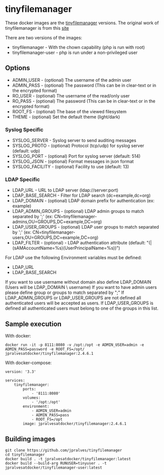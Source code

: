# tinyfilemanager

These docker images are the [tinyfilemanager](https://github.com/jpralves/tinyfilemanager) versions.
The original work of tinyfilemanager is from this [site](https://tinyfilemanager.github.io/)

There are two versions of the images:
- tinyfilemanager - With the chown capability (php is run with root)
- tinyfilemanager-user - php is run under a non-privileged user

## Options
- ADMIN_USER - (optional) The username of the admin user
- ADMIN_PASS - (optional) The password (This can be in clear-text or in the encrypted format)
- RO_USER - (optional) The username of the read/only user
- RO_PASS - (optional) The password (This can be in clear-text or in the encrypted format)
- ROOT_FS - (optional) The base of the viewed filesystem
- THEME - (optional) Set the default theme (light/dark)

### Syslog Specific
- SYSLOG_SERVER - Syslog server to send auditing messages
- SYSLOG_PROTO - (optional) Protocol (tcp/udp) for syslog server (default: udp)
- SYSLOG_PORT - (optional) Port for syslog server (default: 514)
- SYSLOG_JSON - (optional) Format messages in json format
- SYSLOG_FACILITY - (optional) Facility to use (default: 13)

### LDAP Specific
- LDAP_URL - URL to LDAP server (ldap://server:port)
- LDAP_BASE_SEARCH - Filter for LDAP search (dc=example,dc=org)
- LDAP_DOMAIN - (optional) LDAP domain prefix for authentication (ex: example)
- LDAP_ADMIN_GROUPS - (optional) LDAP admin groups to match separated by ';' (ex: CN=tinyfilemanager-admins,OU=GROUPS,DC=example,DC=org)
- LDAP_USER_GROUPS - (optional) LDAP user groups to match separated by ';' (ex: CN=tinyfilemanager-users,OU=GROUPS,DC=example,DC=org)
- LDAP_FILTER - (optional) - LDAP authentication attribute (default: "(|(sAMAccountName=%s)(UserPrincipalName=%s))")

For LDAP use the following Environment variables must be defined:
- LDAP_URL
- LDAP_BASE_SEARCH

If you want to use username without domain also define LDAP_DOMAIN (Users will be LDAP_DOMAIN \ username)
If you want to have admin users please define group or groups to match separated by ";"
If LDAP_ADMIN_GROUPS or LDAP_USER_GROUPS are not defined all authenticated users will be accepted as users.
If LDAP_USER_GROUPS is defined all authenticated users must belong to one of the groups in this list.

## Sample execution

With docker:
```
docker run -it -p 8111:8080 -v /opt:/opt -e ADMIN_USER=admin -e ADMIN_PASS=password -e ROOT_FS=/opt/ jpralvesatdocker/tinyfilemanager:2.4.6.1
```

With docker-compose:
```
version: '3.3'

services:
    tinyfilemanager:
        ports:
            - '8111:8080'
        volumes:
            - '/opt:/opt'
        environment:
            - ADMIN_USER=admin
            - ADMIN_PASS=pass
            - ROOT_FS=/opt
        image: jpralvesatdocker/tinyfilemanager:2.4.6.1
```

## Building images
```
git clone https://github.com/jpralves/tinyfilemanager
cd tinyfilemanager
docker build . -t jpralvesatdocker/tinyfilemanager:latest
docker build --build-arg RUNUSER=tinyuser . -t jpralvesatdocker/tinyfilemanager-user:latest
```

